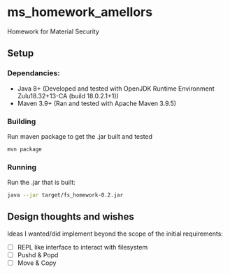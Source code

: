 # ms_homework_amellors
Homework for Material Security

## Setup

### Dependancies:
* Java 8+ (Developed and tested with OpenJDK Runtime Environment Zulu18.32+13-CA (build 18.0.2.1+1))
* Maven 3.9+ (Ran and tested with Apache Maven 3.9.5)

### Building
Run maven package to get the .jar built and tested
```bash 
mvn package
```

### Running
Run the .jar that is built:
```bash 
java --jar target/fs_homework-0.2.jar
```

## Design thoughts and wishes

Ideas I wanted/did implement beyond the scope of the initial requirements:
- [ ] REPL like interface to interact with filesystem
- [ ] Pushd & Popd
- [ ] Move & Copy